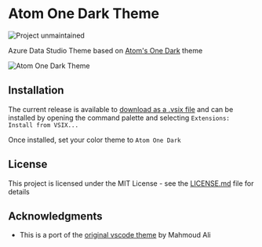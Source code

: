 # Atom One Dark Theme

![Project unmaintained](https://img.shields.io/badge/project-unmaintained-red.svg)

Azure Data Studio Theme based on [Atom's One Dark](https://github.com/atom/one-dark-syntax) theme

![Atom One Dark Theme](https://raw.githubusercontent.com/michael-wolfenden/sqlops-theme-onedark/master/assets/screenshot.png)

## Installation

The current release is available to [download as a .vsix file](https://github.com/michael-wolfenden/sqlops-theme-onedark/releases) and can be installed by opening the command palette and selecting `Extensions: Install from VSIX...`

Once installed, set your color theme to `Atom One Dark`

## License

This project is licensed under the MIT License - see the [LICENSE.md](https://github.com/michael-wolfenden/sqlops-theme-onedark/blob/master/LICENSE.md) file for details

## Acknowledgments

-   This is a port of the [original vscode theme](https://github.com/akamud/vscode-theme-onedark) by Mahmoud Ali
